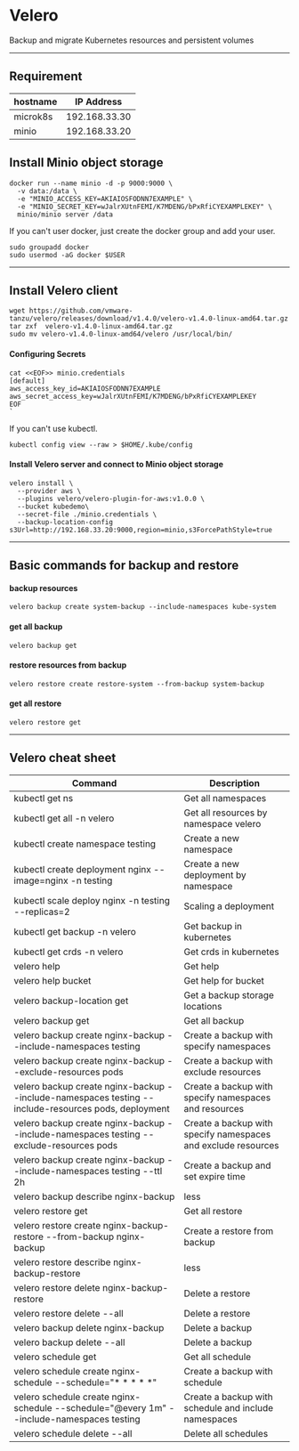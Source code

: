 # Velero

Backup and migrate Kubernetes resources and persistent volumes

--------------------------------------------------------------------------------

## Requirement

hostname | IP Address
-------- | -------------
microk8s | 192.168.33.30
minio    | 192.168.33.20

## Install Minio object storage

```
docker run --name minio -d -p 9000:9000 \
  -v data:/data \
  -e "MINIO_ACCESS_KEY=AKIAIOSFODNN7EXAMPLE" \
  -e "MINIO_SECRET_KEY=wJalrXUtnFEMI/K7MDENG/bPxRfiCYEXAMPLEKEY" \
  minio/minio server /data
```

If you can't user docker, just create the docker group and add your user.

```
sudo groupadd docker
sudo usermod -aG docker $USER
```

--------------------------------------------------------------------------------

## Install Velero client

```
wget https://github.com/vmware-tanzu/velero/releases/download/v1.4.0/velero-v1.4.0-linux-amd64.tar.gz
tar zxf  velero-v1.4.0-linux-amd64.tar.gz
sudo mv velero-v1.4.0-linux-amd64/velero /usr/local/bin/
```

#### Configuring Secrets

```
cat <<EOF>> minio.credentials
[default]
aws_access_key_id=AKIAIOSFODNN7EXAMPLE
aws_secret_access_key=wJalrXUtnFEMI/K7MDENG/bPxRfiCYEXAMPLEKEY
EOF
`
```

If you can't use kubectl.

```
kubectl config view --raw > $HOME/.kube/config
```

#### Install Velero server and connect to Minio object storage

```
velero install \
  --provider aws \
  --plugins velero/velero-plugin-for-aws:v1.0.0 \
  --bucket kubedemo\
  --secret-file ./minio.credentials \
  --backup-location-config s3Url=http://192.168.33.20:9000,region=minio,s3ForcePathStyle=true
```

--------------------------------------------------------------------------------

## Basic commands for backup and restore

#### backup resources

```
velero backup create system-backup --include-namespaces kube-system
```

#### get all backup

```
velero backup get
```

#### restore resources from backup

```
velero restore create restore-system --from-backup system-backup
```

#### get all restore

```
velero restore get
```

--------------------------------------------------------------------------------

## Velero cheat sheet

Command                                                                                                 | Description
------------------------------------------------------------------------------------------------------- | -----------
kubectl get ns                                                                                          | Get all namespaces
kubectl get all -n velero                                                                               | Get all resources by namespace velero
kubectl create namespace testing                                                                        | Create a new namespace
kubectl create deployment nginx --image=nginx -n testing                                                | Create a new deployment by namespace
kubectl scale deploy nginx -n testing --replicas=2                                                      | Scaling a deployment
kubectl get backup -n velero                                                                            | Get backup in kubernetes
kubectl get crds -n velero                                                                              | Get crds in kubernetes
velero help                                                                                             | Get help 
velero help bucket                                                                                      | Get help for bucket
velero backup-location get                                                                              | Get a backup storage locations 
velero backup get                                                                                       | Get all backup
velero backup create nginx-backup --include-namespaces testing                                          | Create a backup with specify namespaces
velero backup create nginx-backup --exclude-resources pods                                              | Create a backup with exclude resources
velero backup create nginx-backup --include-namespaces testing --include-resources pods, deployment     | Create a backup with specify namespaces and resources
velero backup create nginx-backup --include-namespaces testing --exclude-resources pods                 | Create a backup with specify namespaces and exclude resources
velero backup create nginx-backup --include-namespaces testing --ttl 2h                                 | Create a backup and set expire time
velero backup describe nginx-backup | less                                                              | Describe a backup
velero restore get                                                                                      | Get all restore
velero restore create nginx-backup-restore --from-backup nginx-backup                                   | Create a restore from backup
velero restore describe nginx-backup-restore | less                                                     | Describe a restore
velero restore delete nginx-backup-restore                                                              | Delete a restore
velero restore delete --all                                                                             | Delete a restore
velero backup delete nginx-backup                                                                       | Delete a backup
velero backup delete --all                                                                              | Delete a backup
velero schedule get                                                                                     | Get all schedule
velero schedule create nginx-schedule --schedule="* * * * *"                                            | Create a backup with schedule
velero schedule create nginx-schedule --schedule="@every 1m" --include-namespaces testing               | Create a backup with schedule and include namespaces
velero schedule delete --all                                                                            | Delete all schedules
